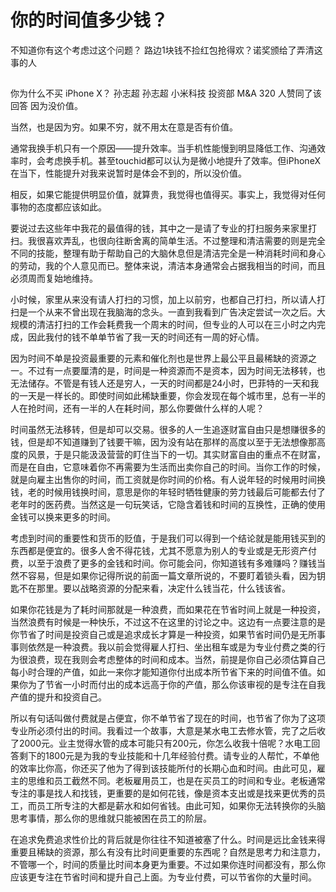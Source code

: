 # 你的时间值多少钱？
不知道你有这个考虑过这个问题？
路边1块钱不捡红包抢得欢？诺奖颁给了弄清这事的人

##
你为什么不买 iPhone X？
孙志超
孙志超
小米科技 投资部 M&A
320 人赞同了该回答
因为没价值。

当然，也是因为穷。如果不穷，就不用太在意是否有价值。

通常我换手机只有一个原因——提升效率。当手机性能慢到明显降低工作、沟通效率时，会考虑换手机。甚至touchid都可以认为是微小地提升了效率。但iPhoneX在当下，性能提升对我来说暂时是体会不到的，所以没价值。

相反，如果它能提供明显价值，就算贵，我觉得也值得买。事实上，我觉得对任何事物的态度都应该如此。

要说过去这些年中我花的最值得的钱，其中之一是请了专业的打扫服务来家里打扫。我很喜欢弄乱，也很向往断舍离的简单生活。不过整理和清洁需要的则是完全不同的技能，整理有助于帮助自己的大脑休息但是清洁完全是一种消耗时间和身心的劳动，我的个人意见而已。整体来说，清洁本身通常会占据我相当的时间，而且必须周而复始地维持。

小时候，家里从来没有请人打扫的习惯，加上以前穷，也都自己打扫，所以请人打扫是一个从来不曾出现在我脑海的念头。一直到我看到广告决定尝试一次之后。大规模的清洁打扫的工作会耗费我一个周末的时间，但专业的人可以在三小时之内完成，因此我付的钱不单单节省了我一天的时间还有一周的好心情。

因为时间不单是投资最重要的元素和催化剂也是世界上最公平且最稀缺的资源之一。不过有一点要厘清的是，时间是一种资源而不是资本，因为时间无法移转，也无法储存。不管是有钱人还是穷人，一天的时间都是24小时，巴菲特的一天和我的一天是一样长的。即使时间如此稀缺重要，你会发现在每个城市里，总有一半的人在抢时间，还有一半的人在耗时间，那么你要做什么样的人呢？

时间虽然无法移转，但是却可以交易。很多的人一生追逐财富自由只是想赚很多的钱，但是却不知道赚到了钱要干嘛，因为没有站在那样的高度以至于无法想像那高度的风景，于是只能汲汲营营的盯住当下的一切。其实财富自由的重点不在财富，而是在自由，它意味着你不再需要为生活而出卖你自己的时间。当你工作的时候，就是向雇主出售你的时间，而工资就是你时间的价格。有人说年轻的时候用时间换钱，老的时候用钱换时间，意思是你的年轻时牺牲健康的劳力钱最后可能都去付了老年时的医药费。当然这是一句玩笑话，它隐含着钱和时间的互换性，正确的使用金钱可以换来更多的时间。

考虑到时间的重要性和货币的贬值，于是我们可以得到一个结论就是能用钱买到的东西都是便宜的。很多人舍不得花钱，尤其不愿意为别人的专业或是无形资产付费，以至于浪费了更多的金钱和时间。你可能会问，你知道钱有多难赚吗？赚钱当然不容易，但是如果你记得所说的前面一篇文章所说的，不要盯着锁头看，因为钥匙不在那里。要以战略资源的分配来看，决定什么钱当花，什么钱该省。

如果你花钱是为了耗时间那就是一种浪费，而如果花在节省时间上就是一种投资，当然浪费有时候是一种快乐，不过这不在这里的讨论之中。这边有一点要注意的是你节省了时间是投资自己或是追求成长才算是一种投资，如果节省时间仍是无所事事则依然是一种浪费。我以前会觉得雇人打扫、坐出租车或是为专业付费之类的行为很浪费，现在我则会考虑整体的时间和成本。当然，前提是你自己必须估算自己每小时合理的产值，如此一来你才能知道你付出成本所节省下来的时间值不值。如果你为了节省一小时而付出的成本远高于你的产值，那么你该审视的是专注在自我产值的提升和投资自己。

所以有句话叫做付费就是占便宜，你不单节省了现在的时间，也节省了你为了这项专业所必须付出的时间。我看过一个故事，大意是某水电工去修水管，完了之后收了2000元。业主觉得水管的成本可能只有200元，你怎么收我十倍呢？水电工回答剩下的1800元是为我的专业技能和十几年经验付费。请专业的人帮忙，不单他的效率比你高，你还买了他为了得到该技能所付的长期心血和时间。由此可见，雇主的思维和员工截然不同。老板雇用员工，也是在买员工的时间和专业。老板通常专注的事是找人和找钱，更重要的是如何花钱，像是资本支出或是找来更优秀的员工，而员工所专注的大都是薪水和如何省钱。由此可知，如果你无法转换你的头脑思考事情，那么你的思维就只能被困在员工的阶层。

在追求免费追求性价比的背后就是你往往不知道被塞了什么。时间是远比金钱来得重要且稀缺的资源，那么有没有比时间更重要的东西呢？自然是思考力和注意力，不管哪一个，时间的质量比时间本身更为重要。不过如果你连时间都没有，那么你应该更专注在节省时间和提升自己上面。为专业付费，可以节省你的大量时间。
